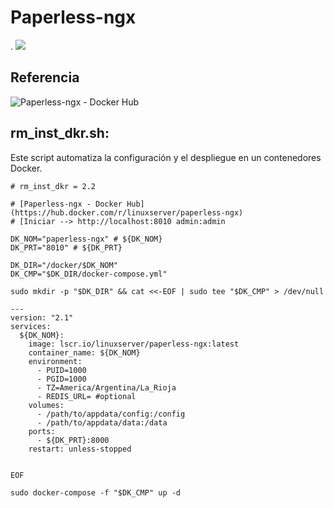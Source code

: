 # Paperless-ngx
.
![](./captura-paperless-ngx.png)

## Referencia
![Paperless-ngx - Docker Hub](https://hub.docker.com/r/linuxserver/paperless-ngx)

## rm_inst_dkr.sh:
Este script automatiza la configuración y el despliegue en un contenedores Docker.

```shell
# rm_inst_dkr = 2.2

# [Paperless-ngx - Docker Hub](https://hub.docker.com/r/linuxserver/paperless-ngx)
# [Iniciar --> http://localhost:8010 admin:admin

DK_NOM="paperless-ngx" # ${DK_NOM}
DK_PRT="8010" # ${DK_PRT}

DK_DIR="/docker/$DK_NOM"
DK_CMP="$DK_DIR/docker-compose.yml"

sudo mkdir -p "$DK_DIR" && cat <<-EOF | sudo tee "$DK_CMP" > /dev/null

---
version: "2.1"
services:
  ${DK_NOM}:
    image: lscr.io/linuxserver/paperless-ngx:latest
    container_name: ${DK_NOM}
    environment:
      - PUID=1000
      - PGID=1000
      - TZ=America/Argentina/La_Rioja
      - REDIS_URL= #optional
    volumes:
      - /path/to/appdata/config:/config
      - /path/to/appdata/data:/data
    ports:
      - ${DK_PRT}:8000
    restart: unless-stopped

    
EOF

sudo docker-compose -f "$DK_CMP" up -d
```
